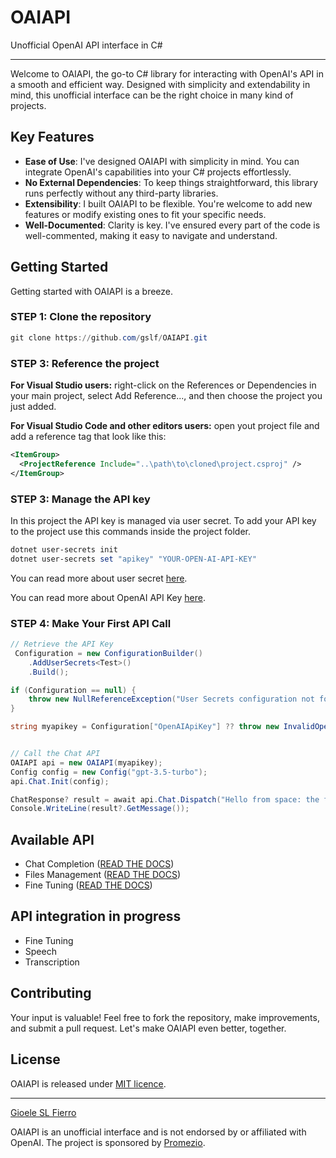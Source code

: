 # OAIAPI
Unofficial OpenAI API interface in C# 

---

Welcome to OAIAPI, the go-to C# library for interacting with OpenAI's API in a smooth and efficient way. Designed with simplicity and extendability in mind, this unofficial interface can be the right choice in many kind of projects.

## Key Features
- **Ease of Use**: I've designed OAIAPI with simplicity in mind. You can integrate OpenAI's capabilities into your C# projects effortlessly.
- **No External Dependencies**: To keep things straightforward, this library runs perfectly without any third-party libraries.
- **Extensibility**: I built OAIAPI to be flexible. You're welcome to add new features or modify existing ones to fit your specific needs.
- **Well-Documented**: Clarity is key. I've ensured every part of the code is well-commented, making it easy to navigate and understand.


## Getting Started
Getting started with OAIAPI is a breeze.

### STEP 1: Clone the repository
```powershell
git clone https://github.com/gslf/OAIAPI.git
```

### STEP 3: Reference the project
**For Visual Studio users:** right-click on the References or Dependencies in your main project, select Add Reference..., and then choose the project you just added.

**For Visual Studio Code and other editors users:** open yout project file and add a reference tag that look like this:
```xml
<ItemGroup>
  <ProjectReference Include="..\path\to\cloned\project.csproj" />
</ItemGroup>
```

### STEP 3: Manage the API key
In this project the API key is managed via user secret.
To add your API key to the project use this commands inside the project folder.

```powershell
dotnet user-secrets init
dotnet user-secrets set "apikey" "YOUR-OPEN-AI-API-KEY"
```

You can read more about user secret [here](https://learn.microsoft.com/en-us/aspnet/core/security/app-secrets?view=aspnetcore-8.0&tabs=windows).

You can read more about OpenAI API Key [here](https://help.openai.com/en/articles/4936850-where-do-i-find-my-api-key).

### STEP 4: Make Your First API Call
```csharp
// Retrieve the API Key
 Configuration = new ConfigurationBuilder()
    .AddUserSecrets<Test>()
    .Build();

if (Configuration == null) {
    throw new NullReferenceException("User Secrets configuration not found."); 
}

string myapikey = Configuration["OpenAIApiKey"] ?? throw new InvalidOperationException("API Key not found");


// Call the Chat API
OAIAPI api = new OAIAPI(myapikey);
Config config = new Config("gpt-3.5-turbo");
api.Chat.Init(config);

ChatResponse? result = await api.Chat.Dispatch("Hello from space: the final frontier.");
Console.WriteLine(result?.GetMessage());
```

## Available API
- Chat Completion ([READ THE DOCS](Docs/Chat.md))
- Files Management ([READ THE DOCS](Docs/Files.md))
- Fine Tuning ([READ THE DOCS](Docs/FineTuning.md))

## API integration in progress
- Fine Tuning
- Speech
- Transcription


## Contributing
Your input is valuable! Feel free to fork the repository, make improvements, and submit a pull request. Let's make OAIAPI even better, together.

## License
OAIAPI is released under [MIT licence](LICENSE).

---

[Gioele SL Fierro](https://gslf.it)

OAIAPI is an unofficial interface and is not endorsed by or affiliated with OpenAI. The project is sponsored by [Promezio](https://promezio.it).
